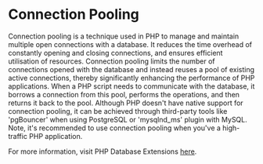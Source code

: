 # Connection Pooling

Connection pooling is a technique used in PHP to manage and maintain multiple open connections with a database. It reduces the time overhead of constantly opening and closing connections, and ensures efficient utilisation of resources. Connection pooling limits the number of connections opened with the database and instead reuses a pool of existing active connections, thereby significantly enhancing the performance of PHP applications. When a PHP script needs to communicate with the database, it borrows a connection from this pool, performs the operations, and then returns it back to the pool. Although PHP doesn't have native support for connection pooling, it can be achieved through third-party tools like 'pgBouncer' when using PostgreSQL or 'mysqlnd_ms' plugin with MySQL. Note, it's recommended to use connection pooling when you've a high-traffic PHP application. 

For more information, visit PHP Database Extensions [here](https://www.php.net/manual/en/refs.database.php).